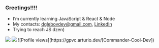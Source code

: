 ### Greetings!!!!


- I’m currently learning JavaScript & React & Node
- My contacts: dglebovdev@gmail.com, [LinkedIn](https://www.linkedin.com/in/dmitriy-glebov-9aa614210/)
- Trying to reach JS dzen)

<img src="https://github-readme-stats.vercel.app/api?username=CommanderCoolDev&show_icons=true&theme=merko">
<img src="https://github-readme-stats.vercel.app/api/top-langs/?username=CommanderCoolDev&layout=compact&show_icons=true&theme=merko">
![Profile views](https://gpvc.arturio.dev/[Commander-Cool-Dev])


